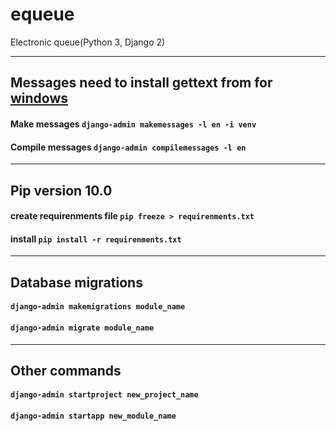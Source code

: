 # equeue
Electronic queue(Python 3, Django 2)

---

## Messages need to install gettext from for [windows](https://mlocati.github.io/articles/gettext-iconv-windows.html)

#### Make messages `django-admin makemessages -l en -i venv`
#### Compile messages `django-admin compilemessages -l en`
---

## Pip version 10.0

#### create requirenments file `pip freeze > requirenments.txt`
#### install `pip install -r requirenments.txt`
---

## Database migrations

#### `django-admin makemigrations module_name`
#### `django-admin migrate module_name`

---
## Other commands

#### `django-admin startproject new_project_name`
#### `django-admin startapp new_module_name`